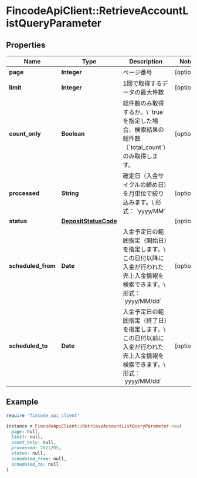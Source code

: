 # FincodeApiClient::RetrieveAccountListQueryParameter

## Properties

| Name | Type | Description | Notes |
| ---- | ---- | ----------- | ----- |
| **page** | **Integer** | ページ番号 | [optional] |
| **limit** | **Integer** | 1回で取得するデータの最大件数 | [optional] |
| **count_only** | **Boolean** | 総件数のみ取得するか。\\ &#x60;true&#x60;を指定した場合、検索結果の総件数（&#x60;total_count&#x60;）のみ取得します。  | [optional] |
| **processed** | **String** | 確定日（入金サイクルの締め日）を月単位で絞り込みます。\\ 形式： &#x60;yyyy/MM&#x60;  | [optional] |
| **status** | [**DepositStatusCode**](DepositStatusCode.md) |  | [optional] |
| **scheduled_from** | **Date** | 入金予定日の範囲指定（開始日）を指定します。\\ この日付以降に入金が行われた売上入金情報を検索できます。\\ 形式： &#x60;yyyy/MM/dd&#x60;  | [optional] |
| **scheduled_to** | **Date** | 入金予定日の範囲指定（終了日）を指定します。\\ この日付以前に入金が行われた売上入金情報を検索できます。\\ 形式： &#x60;yyyy/MM/dd&#x60;  | [optional] |

## Example

```ruby
require 'fincode_api_client'

instance = FincodeApiClient::RetrieveAccountListQueryParameter.new(
  page: null,
  limit: null,
  count_only: null,
  processed: 2022/05,
  status: null,
  scheduled_from: null,
  scheduled_to: null
)
```


